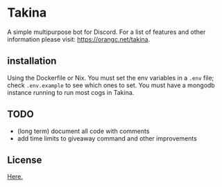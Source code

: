 # Takina
A simple multipurpose bot for Discord.
For a list of features and other information please visit: https://orangc.net/takina.

## installation
Using the Dockerfile or Nix. You must set the env variables in a `.env` file; check `.env.example` to see which ones to set. You must have a mongodb instance running to run most cogs in Takina.

## TODO
- (long term) document all code with comments
- add time limits to giveaway command and other improvements

## License
[Here.](./LICENSE)